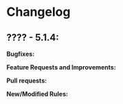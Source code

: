 # Changelog

## ???? - 5.1.4:

**Bugfixes:**

**Feature Requests and Improvements:**

**Pull requests:**

**New/Modified Rules:**
